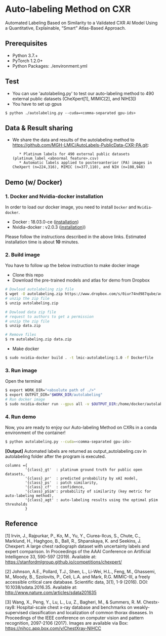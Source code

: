 # Auto-labeling Method on CXR

Automated Labeling Based on Similarity to a Validated CXR AI Model Using a Quantitative, Explainable, “Smart” Atlas-Based Approach.

## Prerequisites

- Python 3.7.+
- PyTorch 1.2.0+
- Python Packages: ./environment.yml

## Test

- You can use 'autolabeling.py' to test our auto-labeling method to 490 external public datasets (CheXpert[1], MIMIC[2], and NIH[3])
- You have to set up gpus

```
$ python ./autolabeling.py --cuda=<comma-separated gpu-ids>
```

## Data & Result sharing
- We share the data and results of the autolabeling method to https://github.com/MGH-LMIC/AutoLabels-PublicData-CXR-PA.git:

         * Platinum labels for 490 external public datasets (platinum_label_<abnormal feature>.csv)        
         * Automatic labels applied to posteroanterior (PA) images in CheXpert (n=224,316), MIMIC (n=377,110), and NIH (n=108,948)


## Demo (w/ Docker)

### 1. Docker and Nvidia-docker installation
In order to load our docker image, you need to install `Docker` and `Nvidia-docker`.
- Docker : 18.03.0-ce ([installation](https://docs.docker.com/install/linux/docker-ce/ubuntu/#os-requirements))
- Nvidia-docker : v2.0.3 ([installation](https://github.com/NVIDIA/nvidia-docker/wiki/Installation-(version-2.0))))

Please follow the instructions described in the above links. Estimated installation time is about **10** minutes.

### 2. Build image
You have to follow up the below instruction to make docker image

- Clone this repo
- Download the pre-trained models and atlas for demo from Dropbox

```sh
# Dowload autolabeling zip file
$ wget -O autolabeling.zip https://www.dropbox.com/s/0iur74nd987qube/autolabeling.zip?dl=0
# unzip the zip file
$ unzip autolabeling.zip

# Dowload data zip file
# request to authors to get a permission
# unzip the zip file
$ unzip data.zip

# Remove files
$ rm autolabeling.zip data.zip
```
- Make docker
```sh
$ sudo nvidia-docker build . -t lmic-autolabeling:1.0 -f Dockerfile
```

### 3. Run image
Open the terminal
```sh
$ export WORK_DIR="<absolute path of ./>"
$ export OUTPUT_DIR="$WORK_DIR/autolabeling"
# Run docker image
$ sudo nvidia-docker run --gpus all -v $OUTPUT_DIR:/home/docker/autolabeling --shm-size 8G --name autolabel -it lmic-autolabeling:1.0 /bin/bash

```

### 4. Run demo
Now, you are ready to enjoy our Auto-labeling Method on CXRs in a conda environment of the container!

```sh
$ python autolabeling.py --cuda=<comma-separated gpu-ids>
```

**[Output]**
Automated labels are returned as output_autolabeling.csv in autolabeling folder after the program is executed.
```
columns ={
         '{class}_gt'  : platinum ground truth for public open datasets,
         '{class}_pr'  : predicted probability by xAI model,
         '{class}_ps'  : patch similarity,
         '{class}_cf'  : confidence,
         '{class}_pSim': probability of similarity (key metric for auto-labeling method),
         '{class}_agt' : auto-labeling results using the optimal pSim thresholds
         }
```


## Reference
[1] Irvin, J., Rajpurkar, P., Ko, M., Yu, Y., Ciurea-Ilcus, S., Chute, C., Marklund, H., Haghgoo, B., Ball, R., Shpanskaya, K. and Seekins, J. Chexpert: A large chest radiograph dataset with uncertainty labels and expert comparison. In Proceedings of the AAAI Conference on Artificial Intelligence 33, 590-597 (2019). Available at: https://stanfordmlgroup.github.io/competitions/chexpert/

[2] Johnson, A.E., Pollard, T.J., Shen, L., Li-Wei, H.L., Feng, M., Ghassemi, M., Moody, B., Szolovits, P., Celi, L.A. and Mark, R.G. MIMIC-III, a freely accessible critical care database. Scientific data, 3(1), 1-9 (2016). DOI: 10.1038/sdata.2016.35. Available at: http://www.nature.com/articles/sdata201635

[3] Wang, X., Peng, Y., Lu, L., Lu, Z., Bagheri, M., & Summers, R. M. Chestx-ray8: Hospital-scale chest x-ray database and benchmarks on weakly-supervised classification and localization of common thorax diseases. In Proceedings of the IEEE conference on computer vision and pattern recognition, 2097-2106 (2017). Images are available via Box: https://nihcc.app.box.com/v/ChestXray-NIHCC
